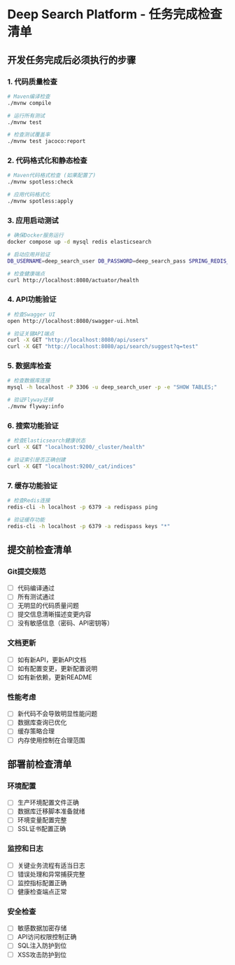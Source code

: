 # Deep Search Platform - 任务完成检查清单

## 开发任务完成后必须执行的步骤

### 1. 代码质量检查
```bash
# Maven编译检查
./mvnw compile

# 运行所有测试
./mvnw test

# 检查测试覆盖率
./mvnw test jacoco:report
```

### 2. 代码格式化和静态检查
```bash
# Maven代码格式检查 (如果配置了)
./mvnw spotless:check

# 应用代码格式化
./mvnw spotless:apply
```

### 3. 应用启动测试
```bash
# 确保Docker服务运行
docker compose up -d mysql redis elasticsearch

# 启动应用并验证
DB_USERNAME=deep_search_user DB_PASSWORD=deep_search_pass SPRING_REDIS_HOST=localhost SPRING_REDIS_PASSWORD=redispass ELASTICSEARCH_HOST=localhost ./mvnw spring-boot:run -Dmaven.test.skip=true

# 检查健康端点
curl http://localhost:8080/actuator/health
```

### 4. API功能验证
```bash
# 检查Swagger UI
open http://localhost:8080/swagger-ui.html

# 验证关键API端点
curl -X GET "http://localhost:8080/api/users"
curl -X GET "http://localhost:8080/api/search/suggest?q=test"
```

### 5. 数据库检查
```bash
# 检查数据库连接
mysql -h localhost -P 3306 -u deep_search_user -p -e "SHOW TABLES;"

# 验证Flyway迁移
./mvnw flyway:info
```

### 6. 搜索功能验证
```bash
# 检查Elasticsearch健康状态
curl -X GET "localhost:9200/_cluster/health"

# 验证索引是否正确创建
curl -X GET "localhost:9200/_cat/indices"
```

### 7. 缓存功能验证
```bash
# 检查Redis连接
redis-cli -h localhost -p 6379 -a redispass ping

# 验证缓存功能
redis-cli -h localhost -p 6379 -a redispass keys "*"
```

## 提交前检查清单

### Git提交规范
- [ ] 代码编译通过
- [ ] 所有测试通过
- [ ] 无明显的代码质量问题
- [ ] 提交信息清晰描述变更内容
- [ ] 没有敏感信息（密码、API密钥等）

### 文档更新
- [ ] 如有新API，更新API文档
- [ ] 如有配置变更，更新配置说明
- [ ] 如有新依赖，更新README

### 性能考虑
- [ ] 新代码不会导致明显性能问题
- [ ] 数据库查询已优化
- [ ] 缓存策略合理
- [ ] 内存使用控制在合理范围

## 部署前检查清单

### 环境配置
- [ ] 生产环境配置文件正确
- [ ] 数据库迁移脚本准备就绪
- [ ] 环境变量配置完整
- [ ] SSL证书配置正确

### 监控和日志
- [ ] 关键业务流程有适当日志
- [ ] 错误处理和异常捕获完整
- [ ] 监控指标配置正确
- [ ] 健康检查端点正常

### 安全检查
- [ ] 敏感数据加密存储
- [ ] API访问权限控制正确
- [ ] SQL注入防护到位
- [ ] XSS攻击防护到位